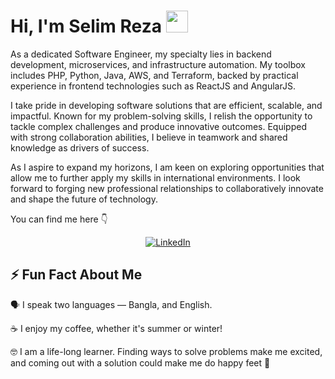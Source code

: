 
# Hi, I'm Selim Reza <img src="https://avatars.githubusercontent.com/u/7763876?v=4" width="35px">

<!--
## 🔎 What you will find here

- [:woman: About Me](#woman-about-me)
- [💻 Skills](#-skills)
  - [I have also worked with](#i-have-also-worked-with)
  - [In my bucket list](#in-my-bucket-list)
- [🏆 Accomplishments](#-accomplishments)
  - [👩‍💻 Developer](#-developer)
  - [✍ Writer](#-writer)
  - [🗣 Presentations & Speaking Engagements](#-presentations--speaking-engagements)
- [👥 Community Activities](#-community-activities)
  - [Virtual Coffee](#virtual-coffee)
  - [The Collab Lab](#the-collab-lab)
  - [CodeNewbie](#codenewbie)
  - [DEV](#dev)
  - [Hashnode](#hashnode)
- [📰 Latest Blog Posts](#-latest-blog-posts)
- [⚡ Fun Fact About Me](#-fun-fact-about-me)
-->

As a dedicated Software Engineer, my specialty lies in backend development, microservices, and infrastructure automation. My toolbox includes PHP, Python, Java, AWS, and Terraform, backed by practical experience in frontend technologies such as ReactJS and AngularJS. 

I take pride in developing software solutions that are efficient, scalable, and impactful. Known for my problem-solving skills, I relish the opportunity to tackle complex challenges and produce innovative outcomes. Equipped with strong collaboration abilities, I believe in teamwork and shared knowledge as drivers of success. 

As I aspire to expand my horizons, I am keen on exploring opportunities that allow me to further apply my skills in international environments. I look forward to forging new professional relationships to collaboratively innovate and shape the future of technology.

You can find me here 👇

<div align="center">
<a href="https://www.linkedin.com/in/selimppc/"><img src="https://img.shields.io/badge/-LinkedIn-F3F7FA?logo=linkedin&logoColor=1DA1F2&style=for-the-badge&logoWidth=30" alt="LinkedIn"></a>

</div>




## ⚡ Fun Fact About Me

🗣 I speak two languages — Bangla, and English.


☕ I enjoy my coffee, whether it's summer or winter!

🤓 I am a life-long learner. Finding ways to solve problems make me excited, and coming out with a solution could make me do happy feet :penguin:




